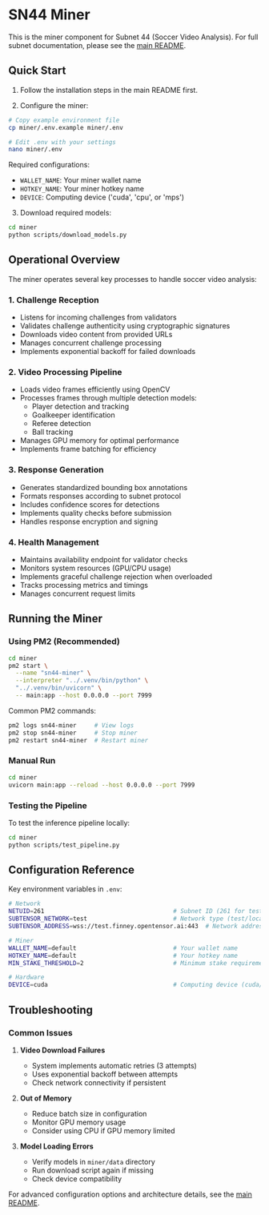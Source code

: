 # SN44 Miner

This is the miner component for Subnet 44 (Soccer Video Analysis). For full subnet documentation, please see the [main README](../README.md).

## Quick Start

1. Follow the installation steps in the main README first.

2. Configure the miner:

```bash
# Copy example environment file
cp miner/.env.example miner/.env

# Edit .env with your settings
nano miner/.env
```

Required configurations:

- `WALLET_NAME`: Your miner wallet name
- `HOTKEY_NAME`: Your miner hotkey name
- `DEVICE`: Computing device ('cuda', 'cpu', or 'mps')

3. Download required models:

```bash
cd miner
python scripts/download_models.py
```

## Operational Overview

The miner operates several key processes to handle soccer video analysis:

### 1. Challenge Reception

- Listens for incoming challenges from validators
- Validates challenge authenticity using cryptographic signatures
- Downloads video content from provided URLs
- Manages concurrent challenge processing
- Implements exponential backoff for failed downloads

### 2. Video Processing Pipeline

- Loads video frames efficiently using OpenCV
- Processes frames through multiple detection models:
  - Player detection and tracking
  - Goalkeeper identification
  - Referee detection
  - Ball tracking
- Manages GPU memory for optimal performance
- Implements frame batching for efficiency

### 3. Response Generation

- Generates standardized bounding box annotations
- Formats responses according to subnet protocol
- Includes confidence scores for detections
- Implements quality checks before submission
- Handles response encryption and signing

### 4. Health Management

- Maintains availability endpoint for validator checks
- Monitors system resources (GPU/CPU usage)
- Implements graceful challenge rejection when overloaded
- Tracks processing metrics and timings
- Manages concurrent request limits

## Running the Miner

### Using PM2 (Recommended)

```bash
cd miner
pm2 start \
  --name "sn44-miner" \
  --interpreter "../.venv/bin/python" \
  "../.venv/bin/uvicorn" \
  -- main:app --host 0.0.0.0 --port 7999
```

Common PM2 commands:

```bash
pm2 logs sn44-miner     # View logs
pm2 stop sn44-miner     # Stop miner
pm2 restart sn44-miner  # Restart miner
```

### Manual Run

```bash
cd miner
uvicorn main:app --reload --host 0.0.0.0 --port 7999
```

### Testing the Pipeline

To test the inference pipeline locally:

```bash
cd miner
python scripts/test_pipeline.py
```

## Configuration Reference

Key environment variables in `.env`:

```bash
# Network
NETUID=261                                    # Subnet ID (261 for testnet)
SUBTENSOR_NETWORK=test                        # Network type (test/local)
SUBTENSOR_ADDRESS=wss://test.finney.opentensor.ai:443  # Network address

# Miner
WALLET_NAME=default                           # Your wallet name
HOTKEY_NAME=default                           # Your hotkey name
MIN_STAKE_THRESHOLD=2                         # Minimum stake requirement

# Hardware
DEVICE=cuda                                   # Computing device (cuda/cpu/mps)
```

## Troubleshooting

### Common Issues

1. **Video Download Failures**

   - System implements automatic retries (3 attempts)
   - Uses exponential backoff between attempts
   - Check network connectivity if persistent

2. **Out of Memory**

   - Reduce batch size in configuration
   - Monitor GPU memory usage
   - Consider using CPU if GPU memory limited

3. **Model Loading Errors**
   - Verify models in `miner/data` directory
   - Run download script again if missing
   - Check device compatibility

For advanced configuration options and architecture details, see the [main README](../README.md).
